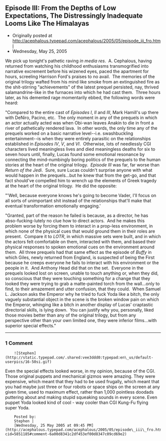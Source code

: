## Episode III: From the Depths of Low Expectations, The Distressingly Inadequate Looms Like The Himalayas

 * Originally posted at http://acephalous.typepad.com/acephalous/2005/05/episode_iii_fro.html
 * Wednesday, May 25, 2005



We pick up tonight's pathetic raving _in media res_.  A. Cephalous, having returned from watching his childhood enthusiasms transmogrified into narrative excrement before his wizened eyes, paced the apartment for hours, screeling Harrison Ford's praises to no avail.  The memories of the original trilogy wafted from his mind like smoke from an extinguished fire as the shit-stirring "achievements" of the latest prequel persisted, nay, thrived salamandrine-like in the furnaces into which he had cast them.  Three hours later, as his demented rage momentarily ebbed, the following words were heard:

"Compared to the entire cast of _Episodes I_, _II_ and _III_, Mark Hamill's up there with DeNiro, Pacino, etc.  The only moment in any of the prequels in which an actor actually acted was when Obi-wan leaves Anakin to die in front a river of pathetically rendered lava.  In other words, the only time any of the prequels worked on a basic narrative level--i.e. swashbuckling entertainment--is when they were entirely parasitic on the relationships established in _Episodes IV_, _V_, and _VI_.  Otherwise, lots of needlessly CGI characters lived meaningless lives and died meaningless deaths for six to seven hours until, finally, Lucas found some emotional resonance by connecting the mind-numbingly boring politics of the prequels to the human stories at the heart of the original trilogy.  _Episode III_ was far, far worse than _Return of the Jedi_.  Sure, sure Lucas couldn't surprise anyone with what would happen in the prequels...but he knew that from the get-go, and that fact should've compelled him to wrench up the elements of Greek tragedy at the heart of the original trilogy.  He did the opposite:

"'Well, because everyone knows he's going to become Vader, I'll focus on all sorts of unimportant shit instead of the relationships that'll make that eventual transformation emotionally engaging.'

"Granted, part of the reason he failed is because, as a director, he has abso-fucking-lutely no clue how to direct actors.  And he makes this problem worse by forcing them to interact in a prop-less environment, in which none of the physical cues that would ground them in their roles are present.  Compare it to _LOTR_, in which massive sets were built, and in which the actors felt comfortable on them, interacted with them, and based their physical responses to spoken emotional cues on the environment around them.  All three prequels had that same effect as the episode of _Buffy_ in which Giles, newly returned from England, is suspected of being the First because he creeps everyone he fails to interact with his environment or the people in it.  And Anthony Head did that on the set.  Everyone in the prequels looked lost on screen, unable to touch anything or, when they did, so conscious that they were touching something for a change that they looked they were trying to grab a matte-painted torch from the wall...only to find, to their amazement and utter confusion, that they could.  When Samuel L. Jackson asks the Emperor why he tried to fuck Yoda like a bitch, the only vaguely substantial object in the scene is the broken window pain on which the Emperor, whinging like a bitch in another display of Lucas' craptastic directorial skills, is lying down.  You can justify why you, personally, liked those movies better than any of the original trilogy, but from any perspective other than your own limited one, they were inferior films...with superior special effects."

		

* * *

### 1 Comment 

		

                
[]()

	

		![Stephen](http://static.typepad.com/.shared:vee3ddd0:typepad:en\_us/default-userpics/16-50si.gif)
	

	

		

Even the special effects looked worse, in my opinion, because of the CGI.  Those original puppets and mechanical gizmos were amazing.  They were expensive, which meant that they had to be used frugally, which meant that you had maybe just three or four robots or space ships on the screen at any given time, used to maximum effect, rather than 1,000 pointless doodads puttering about and making stupid squeaking sounds in every scene.  Even puppet Yoda looked kind of cool - way cooler than CGI Kung-Fu flying super Yoda.

	

		Posted by:
		Stephen |
		[Wednesday, 25 May 2005 at 09:45 PM](http://acephalous.typepad.com/acephalous/2005/05/episode\_iii\_fro.html?cid=5851185#comment-6a00d8341c2df453ef00d8347c09cd69e2)

		

        